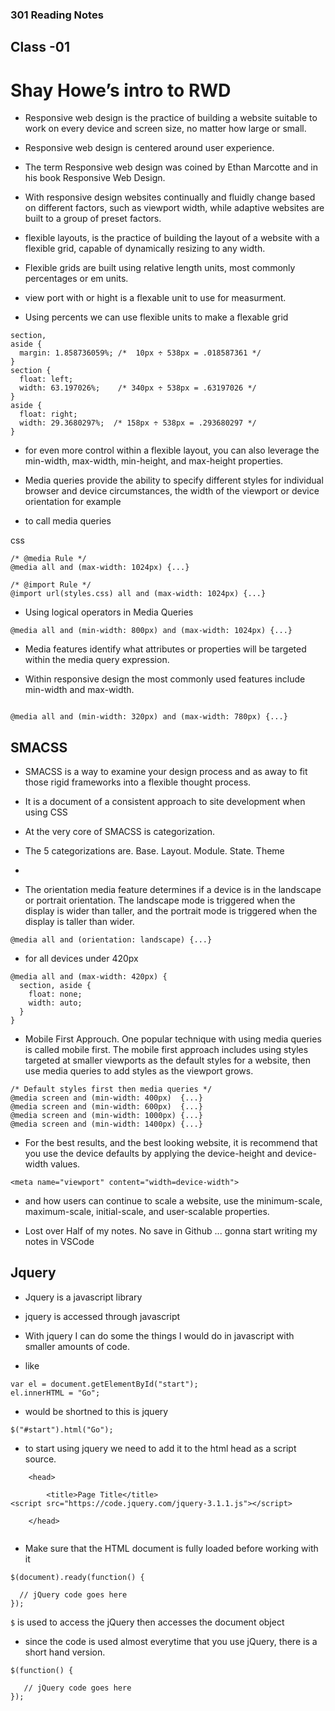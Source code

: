 ### 301 Reading Notes

## Class -01


# Shay Howe’s intro to RWD

- Responsive web design is the practice of building a website suitable to work on every device and screen size, no matter how large or small.

- Responsive web design is centered around user experience.

- The term Responsive web design was coined by Ethan Marcotte and in his book Responsive Web Design.

- With responsive design websites continually and fluidly change based on different factors, such as viewport width, while adaptive websites are built to a group of preset factors.

- flexible layouts, is the practice of building the layout of a website with a flexible grid, capable of dynamically resizing to any width.

- Flexible grids are built using relative length units, most commonly percentages or em units.

- view port with or hight is a flexable unit to use for measurment. 

- Using percents we can use flexible units to make a flexable grid

``` 
section,
aside {
  margin: 1.858736059%; /*  10px ÷ 538px = .018587361 */
}
section {
  float: left;
  width: 63.197026%;    /* 340px ÷ 538px = .63197026 */   
}
aside {
  float: right;
  width: 29.3680297%;  /* 158px ÷ 538px = .293680297 */
}

```

- for even more control within a flexible layout, you can also leverage the min-width, max-width, min-height, and max-height properties.

- Media queries provide the ability to specify different styles for individual browser and device circumstances, the width of the viewport or device orientation for example

- to call media queries 

css

``` 
/* @media Rule */
@media all and (max-width: 1024px) {...}

/* @import Rule */
@import url(styles.css) all and (max-width: 1024px) {...}

```
- Using logical operators in Media Queries

```
@media all and (min-width: 800px) and (max-width: 1024px) {...}
```

- Media features identify what attributes or properties will be targeted within the media query expression.

- Within responsive design the most commonly used features include min-width and max-width. 

```

@media all and (min-width: 320px) and (max-width: 780px) {...}

```

## SMACSS

- SMACSS is a way to examine your design process and as away to fit those rigid frameworks into a flexible thought process.

- It is a document of a consistent approach to site development when using CSS

- At the very core of SMACSS is categorization.

- The 5 categorizations are. Base. Layout. Module. State. Theme

- 

- The orientation media feature determines if a device is in the landscape or portrait orientation. The landscape mode is triggered when the display is wider than taller, and the portrait mode is triggered when the display is taller than wider.



```
@media all and (orientation: landscape) {...}

```

- for all devices under 420px

```
@media all and (max-width: 420px) {
  section, aside {
    float: none;
    width: auto;
  }
}

```

- Mobile First Approuch. One popular technique with using media queries is called mobile first. The mobile first approach includes using styles targeted at smaller viewports as the default styles for a website, then use media queries to add styles as the viewport grows.

```
/* Default styles first then media queries */
@media screen and (min-width: 400px)  {...}
@media screen and (min-width: 600px)  {...}
@media screen and (min-width: 1000px) {...}
@media screen and (min-width: 1400px) {...}
```

- For the best results, and the best looking website, it is recommend that you use the device defaults by applying the device-height and device-width values.

```
<meta name="viewport" content="width=device-width">
```

- and how users can continue to scale a website, use the minimum-scale, maximum-scale, initial-scale, and user-scalable properties.

- Lost over Half of my notes. No save in Github ... gonna start writing my notes in VSCode


## Jquery 

- Jquery is a javascript library
- jquery is accessed through javascript

- With jquery I can do some the things I would do in javascript with smaller amounts of code.

- like 
```
var el = document.getElementById("start");
el.innerHTML = "Go";
```
- would be shortned to this is jquery

```
$("#start").html("Go");
```

- to start using jquery we need to add it to the html head as a script source.

```
    <head>

        <title>Page Title</title>
<script src="https://code.jquery.com/jquery-3.1.1.js"></script>

    </head>
    
 ```
 
 - Make sure that the HTML document is fully loaded before working with it 
 
 ```
 $(document).ready(function() {

   // jQuery code goes here
});

```

```$``` is used to access the jQuery then accesses the document object 
    
    
- since the code is used almost everytime that you use jQuery, there is a short hand version.

```
$(function() {

   // jQuery code goes here
});

```
